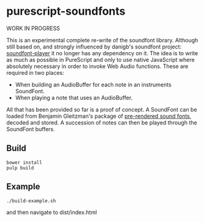 purescript-soundfonts
=====================

WORK IN PROGRESS

This is an experimental complete re-write of the soundfont library.  Although still based on, and strongly influenced by danigb's soundfont project: [soundfont-player](https://github.com/danigb/soundfont-player) it no longer has any dependency on it.  The idea is to write as much as possible in PureScript and only to use native JavaScript where absolutely necessary in order to invoke Web Audio functions.  These are required in two places:

*  When building an AudioBuffer for each note in an instruments SoundFont.
*  When playing a note that uses an AudioBuffer.

All that has been provided so far is a proof of concept.  A SoundFont can be loaded from Benjamin Gleitzman's package of [pre-rendered sound fonts](https://github.com/gleitz/midi-js-soundfonts), decoded and stored.  A succession of notes can then be played through the SoundFont buffers.

## Build

    bower install   
    pulp build
   
## Example

    ./build-example.sh

and then navigate to dist/index.html